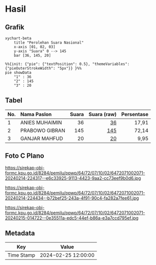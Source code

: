 # Hasil

## Grafik

```mermaid
xychart-beta
    title "Perolehan Suara Nasional"
    x-axis [01, 02, 03]
    y-axis "Suara" 0 --> 145
    bar [36, 145, 20]
```

```mermaid
%%{init: {"pie": {"textPosition": 0.5}, "themeVariables": {"pieOuterStrokeWidth": "5px"}} }%%
pie showData
    "1" : 36
    "2" : 145
    "3" : 20
```

## Tabel

| No. | Nama Paslon    | Suara | Suara (raw) | Persentase |
|:--- |:-------------- | -----:| -----------:| ----------:|
| 1   | ANIES MUHAIMIN | 36    | [36][p-1]   | 17,91      |
| 2   | PRABOWO GIBRAN | 145   | [145][p-2]  | 72,14      |
| 3   | GANJAR MAHFUD  | 20    | [20][p-3]   | 9,95       |


[p-1]: https://github.com/gigit-pemilu/pemilu-2024/blob/main/pilpres/hitung-suara/sub/64-kalimantan-timur/sub/72-kota-samarinda/sub/07-sambutan/sub/1002-sambutan/sub/071-tps/sub/paslon-1.txt
[p-2]: https://github.com/gigit-pemilu/pemilu-2024/blob/main/pilpres/hitung-suara/sub/64-kalimantan-timur/sub/72-kota-samarinda/sub/07-sambutan/sub/1002-sambutan/sub/071-tps/sub/paslon-2.txt
[p-3]: https://github.com/gigit-pemilu/pemilu-2024/blob/main/pilpres/hitung-suara/sub/64-kalimantan-timur/sub/72-kota-samarinda/sub/07-sambutan/sub/1002-sambutan/sub/071-tps/sub/paslon-3.txt

## Foto C Plano

https://sirekap-obj-formc.kpu.go.id/8284/pemilu/ppwp/64/72/07/10/02/6472071002071-20240214-224317--e6c33925-9113-4423-9aa2-cc73eef9b0d6.jpg

https://sirekap-obj-formc.kpu.go.id/8284/pemilu/ppwp/64/72/07/10/02/6472071002071-20240214-224434--b72bef25-243a-4f91-90c4-fa282a7fee61.jpg

https://sirekap-obj-formc.kpu.go.id/8284/pemilu/ppwp/64/72/07/10/02/6472071002071-20240215-014722--0e35511a-edc5-44ef-b86a-e3a7ccd795ef.jpg


## Metadata

| Key        | Value               |
| ---------- | ------------------- |
| Time Stamp | 2024-02-25 12:00:00 |



